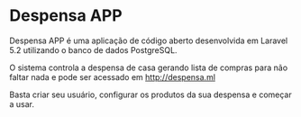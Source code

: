 # Despensa APP

Despensa APP é uma aplicação de código aberto desenvolvida em Laravel 5.2 utilizando o banco de dados PostgreSQL.

O sistema controla a despensa de casa gerando lista de compras para não faltar nada e pode ser acessado em http://despensa.ml

Basta criar seu usuário, configurar os produtos da sua despensa e começar a usar.

